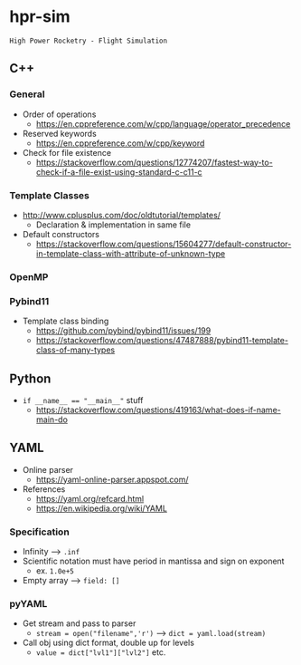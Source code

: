 # hpr-sim

`High Power Rocketry - Flight Simulation`

## C++

### General 

 - Order of operations
   - https://en.cppreference.com/w/cpp/language/operator_precedence
 - Reserved keywords
   - https://en.cppreference.com/w/cpp/keyword
 - Check for file existence
   - https://stackoverflow.com/questions/12774207/fastest-way-to-check-if-a-file-exist-using-standard-c-c11-c

### Template Classes
 - http://www.cplusplus.com/doc/oldtutorial/templates/
   - Declaration & implementation in same file
 - Default constructors
   - https://stackoverflow.com/questions/15604277/default-constructor-in-template-class-with-attribute-of-unknown-type

### OpenMP

### Pybind11
 - Template class binding
   - https://github.com/pybind/pybind11/issues/199
   - https://stackoverflow.com/questions/47487888/pybind11-template-class-of-many-types

## Python

 - `if __name__ == "__main__"` stuff
   - https://stackoverflow.com/questions/419163/what-does-if-name-main-do

## YAML

 - Online parser
   - https://yaml-online-parser.appspot.com/
 - References
   - https://yaml.org/refcard.html
   - https://en.wikipedia.org/wiki/YAML

### Specification
 - Infinity --> `.inf`
 - Scientific notation must have period in mantissa and sign on exponent
   - ex. `1.0e+5`
 - Empty array --> `field: []`

### pyYAML
 - Get stream and pass to parser
   - `stream = open("filename",'r')` --> `dict = yaml.load(stream)`
 - Call obj using dict format, double up for levels
   - `value = dict["lvl1"]["lvl2"]` etc.
